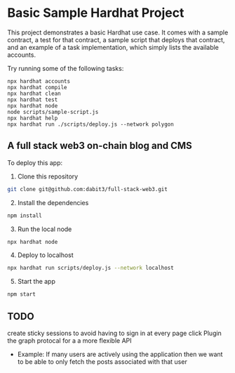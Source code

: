 # Basic Sample Hardhat Project

This project demonstrates a basic Hardhat use case. It comes with a sample contract, a test for that contract, a sample script that deploys that contract, and an example of a task implementation, which simply lists the available accounts.

Try running some of the following tasks:

```shell
npx hardhat accounts
npx hardhat compile
npx hardhat clean
npx hardhat test
npx hardhat node
node scripts/sample-script.js
npx hardhat help
npx hardhat run ./scripts/deploy.js --network polygon
```
## A full stack web3 on-chain blog and CMS

To deploy this app:

1. Clone this repository

```sh
git clone git@github.com:dabit3/full-stack-web3.git
```

2. Install the dependencies

```sh
npm install
```

3. Run the local node

```sh
npx hardhat node
```

4. Deploy to localhost

```sh
npx hardhat run scripts/deploy.js --network localhost
```

5. Start the app

```sh
npm start
```

## TODO
create sticky sessions to avoid having to sign in at every page click 
Plugin the graph protocal for a a more flexible API
 - Example: If many users are actively using the application then we want to be able to only fetch the posts associated with that user 
